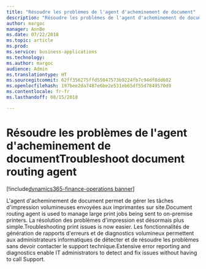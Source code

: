 ```yaml
---
title: "Résoudre les problèmes de l'agent d'acheminement de document"
description: "Résoudre les problèmes de l'agent d'acheminement de document"
author: margoc
manager: AnnBe
ms.date: 07/22/2018
ms.topic: article
ms.prod: 
ms.service: business-applications
ms.technology: 
ms.author: margoc
audience: Admin
ms.translationtype: HT
ms.sourcegitcommit: 62ff356275ffd55047573b9224fb7c94df8dd602
ms.openlocfilehash: 197bee2da7487e6be2e531eb65df55d7849570d9
ms.contentlocale: fr-fr
ms.lasthandoff: 08/15/2018

---
```

#  <a name="troubleshoot-document-routing-agent"></a><span data-ttu-id="4d25f-103">Résoudre les problèmes de l'agent d'acheminement de document</span><span class="sxs-lookup"><span data-stu-id="4d25f-103">Troubleshoot document routing agent</span></span>

[!include[dynamics365-finance-operations banner](../includes/dynamics365-finance-operations.md)]



<span data-ttu-id="4d25f-104">L'agent d'acheminement de document permet de gérer les tâches d'impression volumineuses envoyées aux imprimantes sur site.</span><span class="sxs-lookup"><span data-stu-id="4d25f-104">Document routing agent is used to manage large print jobs being sent to on-premise printers.</span></span> <span data-ttu-id="4d25f-105">La résolution des problèmes d'impression est désormais plus simple.</span><span class="sxs-lookup"><span data-stu-id="4d25f-105">Troubleshooting print issues is now easier.</span></span> <span data-ttu-id="4d25f-106">Les fonctionnalités de génération de rapports d'erreurs et de diagnostics volumineux permettent aux administrateurs informatiques de détecter et de résoudre les problèmes sans devoir contacter le support technique.</span><span class="sxs-lookup"><span data-stu-id="4d25f-106">Extensive error reporting and diagnostics enable IT administrators to detect and fix issues without having to call Support.</span></span>

